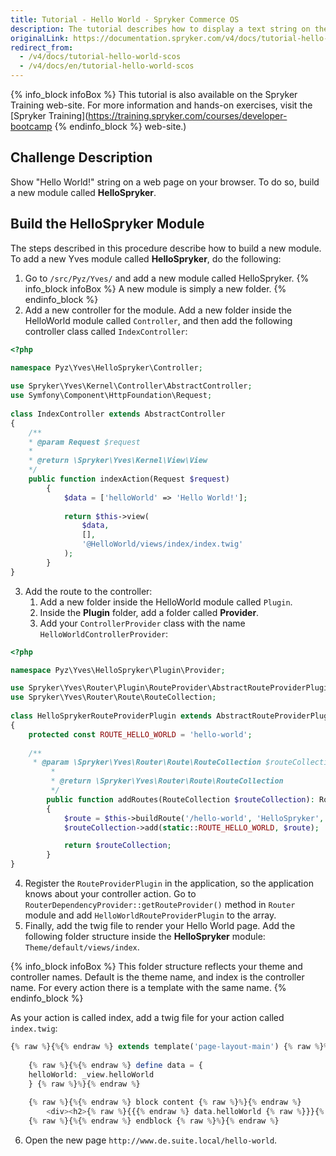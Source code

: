 ```yaml
---
title: Tutorial - Hello World - Spryker Commerce OS
description: The tutorial describes how to display a text string on the page in the browser by adding a new Yves module.
originalLink: https://documentation.spryker.com/v4/docs/tutorial-hello-world-scos
redirect_from:
  - /v4/docs/tutorial-hello-world-scos
  - /v4/docs/en/tutorial-hello-world-scos
---
```


{% info_block infoBox %}
This tutorial is also available on the Spryker Training web-site. For more information and hands-on exercises, visit the [Spryker Training](https://training.spryker.com/courses/developer-bootcamp
{% endinfo_block %} web-site.)

## Challenge Description
Show "Hello World!" string on a web page on your browser. To do so, build a new module called **HelloSpryker**.

## Build the HelloSpryker Module
The steps described in this procedure describe how to build a new module.  To add a new Yves module called **HelloSpryker**, do the following:
1. Go to `/src/Pyz/Yves/` and add a new module called HelloSpryker.
{% info_block infoBox %}
A new module is simply a new folder. 
{% endinfo_block %}
2. Add a new controller for the module. 
Add a new folder inside the HelloWorld module called `Controller`, and then add the following controller class called `IndexController`:

```php
<?php

namespace Pyz\Yves\HelloSpryker\Controller;
 
use Spryker\Yves\Kernel\Controller\AbstractController;
use Symfony\Component\HttpFoundation\Request;
 
class IndexController extends AbstractController
{
	/**
    * @param Request $request
	*
	* @return \Spryker\Yves\Kernel\View\View
	*/
	public function indexAction(Request $request)
		{
			$data = ['helloWorld' => 'Hello World!'];
 
			return $this->view(
				$data,
				[],
				'@HelloWorld/views/index/index.twig'
			);
		}
}
```

3. Add the route to the controller:
    1. Add a new folder inside the HelloWorld module called `Plugin`.
    2. Inside the **Plugin** folder, add a folder called **Provider**.
    3. Add your `ControllerProvider` class with the name `HelloWorldControllerProvider`:

```php
<?php

namespace Pyz\Yves\HelloSpryker\Plugin\Provider;

use Spryker\Yves\Router\Plugin\RouteProvider\AbstractRouteProviderPlugin;
use Spryker\Yves\Router\Route\RouteCollection;
 
class HelloSprykerRouteProviderPlugin extends AbstractRouteProviderPlugin
{
	protected const ROUTE_HELLO_WORLD = 'hello-world';
 
	/**
	 * @param \Spryker\Yves\Router\Route\RouteCollection $routeCollection
         *
         * @return \Spryker\Yves\Router\Route\RouteCollection
         */
        public function addRoutes(RouteCollection $routeCollection): RouteCollection
        {
            $route = $this->buildRoute('/hello-world', 'HelloSpryker', 'Index', 'indexAction');
            $routeCollection->add(static::ROUTE_HELLO_WORLD, $route);

            return $routeCollection;
        }
}
```
4. Register the `RouteProviderPlugin` in the application, so the application knows about your controller action.
Go to `RouterDependencyProvider::getRouteProvider()` method in `Router` module and add `HelloWorldRouteProviderPlugin` to the array.
5. Finally, add the twig file to render your Hello World page. Add the following folder structure inside the **HelloSpryker** module: `Theme/default/views/index`. 

{% info_block infoBox %}
This folder structure reflects your theme and controller names. Default is the theme name, and index is the controller name. For every action there is a template with the same name.
{% endinfo_block %}

As your action is called index, add a twig file for your action called `index.twig`:

```php
{% raw %}{%{% endraw %} extends template('page-layout-main') {% raw %}%}{% endraw %}
 
	{% raw %}{%{% endraw %} define data = {
	helloWorld: _view.helloWorld
	} {% raw %}%}{% endraw %}
 
	{% raw %}{%{% endraw %} block content {% raw %}%}{% endraw %}
		<div><h2>{% raw %}{{{% endraw %} data.helloWorld {% raw %}}}{% endraw %}</h2></div>
	{% raw %}{%{% endraw %} endblock {% raw %}%}{% endraw %}
```
6. Open the new page `http://www.de.suite.local/hello-world`.

